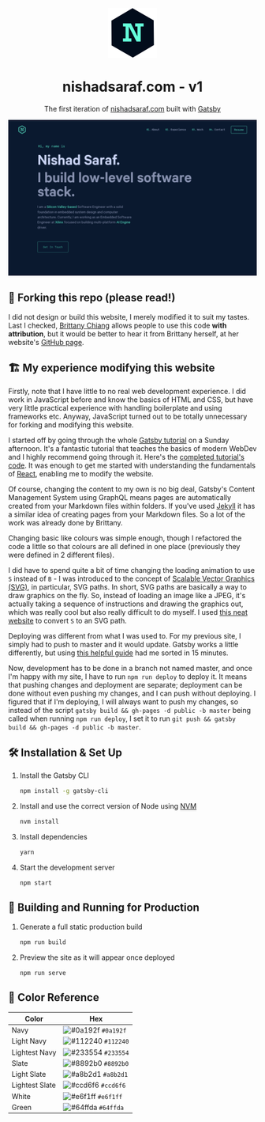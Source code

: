 <div align="center">
  <img alt="Logo" src="https://raw.githubusercontent.com/NishadSaraf/nishadsaraf.github.io/main/src/images/logo.png" width="100" />
</div>
<h1 align="center">
  nishadsaraf.com - v1
</h1>
<p align="center">
  The first iteration of <a href="https://nishadsaraf.com" target="_blank">nishadsaraf.com</a> built with <a href="https://www.gatsbyjs.org/" target="_blank">Gatsby</a>
</p>

![demo](https://github.com/NishadSaraf/nishadsaraf.github.io/blob/main/static/og.png)

## 🚨 Forking this repo (please read!)

I did not design or build this website, I merely modified it to suit my tastes. Last I checked, [Brittany Chiang](https://github.com/bchiang7/) allows people to use this code **with attribution**, but it would be better to hear it from Brittany herself, at her website's [GitHub page](https://github.com/bchiang7/v4).

## 🏗️ My experience modifying this website

Firstly, note that I have little to no real web development experience. I did work in JavaScript before and know the basics of HTML and CSS, but have very little practical experience with handling boilerplate and using frameworks etc. Anyway, JavaScript turned out to be totally unnecessary for forking and modifying this website.

I started off by going through the whole [Gatsby tutorial](https://www.gatsbyjs.org/tutorial/) on a Sunday afternoon. It's a fantastic tutorial that teaches the basics of modern WebDev and I highly recommend going through it. Here's the [completed tutorial's code](https://github.com/hivestrung/gatsby-tutorial). It was enough to get me started with understanding the fundamentals of [React](https://reactjs.org/), enabling me to modify the website.

Of course, changing the content to my own is no big deal, Gatsby's Content Management System using GraphQL means pages are automatically created from your Markdown files within folders. If you've used [Jekyll](https://jekyllrb.com/) it has a similar idea of creating pages from your Markdown files. So a lot of the work was already done by Brittany.

Changing basic like colours was simple enough, though I refactored the code a little so that colours are all defined in one place (previously they were defined in 2 different files).

I did have to spend quite a bit of time changing the loading animation to use `S` instead of `B` - I was introduced to the concept of [Scalable Vector Graphics (SVG)](https://developer.mozilla.org/en-US/docs/Web/SVG), in particular, SVG paths. In short, SVG paths are basically a way to draw graphics on the fly. So, instead of loading an image like a JPEG, it's actually taking a sequence of instructions and drawing the graphics out, which was really cool but also really difficult to do myself. I used [this neat website](https://danmarshall.github.io/google-font-to-svg-path/) to convert `S` to an SVG path.

Deploying was different from what I was used to. For my previous site, I simply had to push to master and it would update. Gatsby works a little differently, but using [this helpful guide](https://www.gatsbyjs.com/docs/how-gatsby-works-with-github-pages/) had me sorted in 15 minutes.

Now, development has to be done in a branch not named master, and once I'm happy with my site, I have to run `npm run deploy` to deploy it. It means that pushing changes and deployment are separate; deployment can be done without even pushing my changes, and I can push without deploying. I figured that if I'm deploying, I will always want to push my changes, so instead of the script `gatsby build && gh-pages -d public -b master` being called when running `npm run deploy`, I set it to run `git push && gatsby build && gh-pages -d public -b master`.

## 🛠 Installation & Set Up

1. Install the Gatsby CLI

   ```sh
   npm install -g gatsby-cli
   ```

2. Install and use the correct version of Node using [NVM](https://github.com/nvm-sh/nvm)

   ```sh
   nvm install
   ```

3. Install dependencies

   ```sh
   yarn
   ```

4. Start the development server

   ```sh
   npm start
   ```

## 🚀 Building and Running for Production

1. Generate a full static production build

   ```sh
   npm run build
   ```

1. Preview the site as it will appear once deployed

   ```sh
   npm run serve
   ```

## 🎨 Color Reference

| Color          | Hex                                                                |
| -------------- | ------------------------------------------------------------------ |
| Navy           | ![#0a192f](https://via.placeholder.com/10/0a192f?text=+) `#0a192f` |
| Light Navy     | ![#112240](https://via.placeholder.com/10/0a192f?text=+) `#112240` |
| Lightest Navy  | ![#233554](https://via.placeholder.com/10/303C55?text=+) `#233554` |
| Slate          | ![#8892b0](https://via.placeholder.com/10/8892b0?text=+) `#8892b0` |
| Light Slate    | ![#a8b2d1](https://via.placeholder.com/10/a8b2d1?text=+) `#a8b2d1` |
| Lightest Slate | ![#ccd6f6](https://via.placeholder.com/10/ccd6f6?text=+) `#ccd6f6` |
| White          | ![#e6f1ff](https://via.placeholder.com/10/e6f1ff?text=+) `#e6f1ff` |
| Green          | ![#64ffda](https://via.placeholder.com/10/64ffda?text=+) `#64ffda` |
